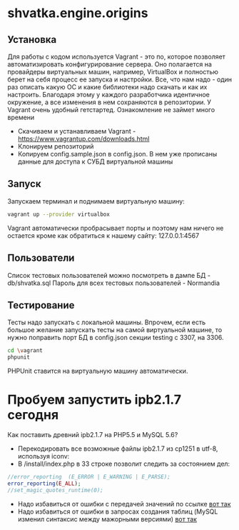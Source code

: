 # shvatka.engine.origins

## Установка
Для работы с кодом используется Vagrant - это по, которое позволяет автоматизировать конфигурирование сервера. 
Оно полагается на провайдеры виртуальных машин, например, VirtualBox и полностью берет на себя процесс ее запуска и настройки. Все, что нам надо - один раз описать какую ОС и какие библиотеки надо скачать и как их настроить.
Благодаря этому у каждого разработчика идентичное окружение, а все изменения в нем сохраняются в репозитории.
У Vagrant очень удобный гетстартед. Ознакомление не займет много времени

* Скачиваем и устанавливаем Vagrant - https://www.vagrantup.com/downloads.html
* Клонируем репозиторий
* Копируем config.sample.json в config.json. В нем уже прописаны данные для доступа к СУБД виртуальной машины

## Запуск
Запускаем терминал и поднимаем виртуальную машину:
```bash
vagrant up --provider virtualbox
```

Vagrant автоматически пробрасывает порты и поэтому нам ничего не остается кроме как обратиться к нашему сайту: 127.0.0.1:4567

## Пользователи
Список тестовых пользователей можно посмотреть в дампе БД - db/shvatka.sql
Пароль для всех тестовых пользователей - Normandia

## Тестирование
Тесты надо запускать с локальной машины. 
Впрочем, если есть большое желание запускать тесты на самой виртуальной машине, то нужно поправить порт БД в config.json секции testing с 3307, на 3306.
```bash
cd \vagrant
phpunit
```

PHPUnit ставится на виртуальную машину автоматически.

# Пробуем запустить ipb2.1.7 сегодня
Как поставить древний ipb2.1.7 на PHP5.5 и MySQL 5.6?

* Перекодировать все возможные файлы ipb2.1.7 из cp1251 в utf-8, используя iconv:
* В /install/index.php в 33 строке позволит следить за состоянием дел:
```php
//error_reporting  (E_ERROR | E_WARNING | E_PARSE);
error_reporting(E_ALL);
//set_magic_quotes_runtime(0);
```

* Надо избавиться от ошибки с передачей значений по ссылке [вот так](http://stackoverflow.com/questions/8971261/php-5-4-call-time-pass-by-reference-easy-fix-available)
* Надо избавиться от ошибки в запросах создания таблиц (MySQL изменил синтаксис между мажорными версиями) [вот так](http://stackoverflow.com/questions/12428755/1064-error-in-create-table-type-myisam)
